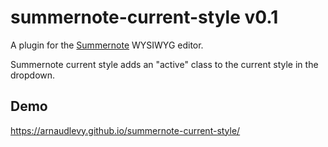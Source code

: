 # summernote-current-style v0.1

A plugin for the [Summernote](https://github.com/summernote/summernote/) WYSIWYG editor.

Summernote current style adds an "active" class to the current style in the dropdown.

## Demo

https://arnaudlevy.github.io/summernote-current-style/
